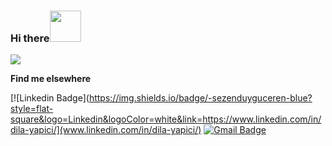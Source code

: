 ### Hi there<img src="https://media.giphy.com/media/Q7A8xgdxK7MpBUHufz/giphy.gif" width="50">

![](https://komarev.com/ghpvc/?username=duyguceren&color=ff69b4&label=Profile+views)

**Find me elsewhere** 

[![Linkedin Badge](https://img.shields.io/badge/-sezenduyguceren-blue?style=flat-square&logo=Linkedin&logoColor=white&link=https://www.linkedin.com/in/dila-yapici/](www.linkedin.com/in/dila-yapici/) [![Gmail Badge](https://img.shields.io/badge/-dilayapici@gmail.com-c14438?style=flat-square&logo=Gmail&logoColor=white&link=mailto:duyguceren93@gmail.com)](mailto:dilayapici@gmail.com)

